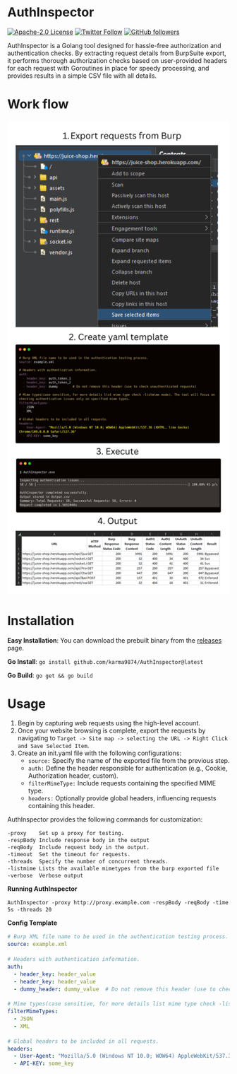 # AuthInspector

[![Apache-2.0 License](https://img.shields.io/badge/license-Apache2.0-blue.svg)](http://www.apache.org/licenses/) 
[![Twitter Follow](https://img.shields.io/twitter/follow/karma9874?label=Follow&style=social)](https://twitter.com/karma9874)
[![GitHub followers](https://img.shields.io/github/followers/karma9874?label=Follow&style=social)](https://github.com/karma9874)

AuthInspector is a Golang tool designed for hassle-free authorization and authentication checks. By extracting request details from BurpSuite export, it performs thorough authorization checks based on user-provided headers for each request with Goroutines in place for speedy processing, and provides results in a simple CSV file with all details.

# Work flow
<h3 align="center">
  <img src="static/flow.png" width="700px"></a>
</h3>


# Installation

**Easy Installation**: You can download the prebuilt binary from the [releases](https://github.com/karma9874/AuthInspector/releases) page.

**Go Install**: `go install github.com/karma9874/AuthInspector@latest`

**Go Build**: `go get && go build`

# Usage

1. Begin by capturing web requests using the high-level account.
2. Once your website browsing is complete, export the requests by navigating to `Target -> Site map -> selecting the URL -> Right Click and Save Selected Item`.
3. Create an init.yaml file with the following configurations:
    * `source:` Specify the name of the exported file from the previous step.
    * `auth:` Define the header responsible for authentication (e.g., Cookie, Authorization header, custom).
    * `filterMimeType:` Include requests containing the specified MIME type.
    * `headers:` Optionally provide global headers, influencing requests containing this header.

AuthInspector provides the following commands for customization:
```
-proxy    Set up a proxy for testing.
-respBody Include response body in the output
-reqBody  Include request body in the output.
-timeout  Set the timeout for requests.
-threads  Specify the number of concurrent threads.
-listmime Lists the available mimetypes from the burp exported file
-verbose  Verbose output
```

**Running AuthInspector**

``` 
AuthInspector -proxy http://proxy.example.com -respBody -reqBody -time 5s -threads 20
```

**Config Template**
```yaml
# Burp XML file name to be used in the authentication testing process.
source: example.xml

# Headers with authentication information.
auth:
  - header_key: header_value
  - header_key: header_value
  - dummy_header: dummy_value  # Do not remove this header (use to check unauthenticated requests)

# Mime types(case sensitive, for more details list mime type check -listmime mode). The tool will focus on checking authentication issues only on specified mime types.
filterMimeTypes:
  - JSON
  - XML

# Global headers to be included in all requests.
headers:
  - User-Agent: "Mozilla/5.0 (Windows NT 10.0; WOW64) AppleWebKit/537.36 (KHTML, like Gecko) Chrome/109.0.0.0 Safari/537.36"
  - API-KEY: some_key
```

